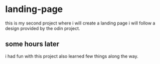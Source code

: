 # landing-page

this is my second project where i will create a landing page
i will follow a design provided by the odin project.

## some hours later
i had fun  with this project also learned  few things along the way.